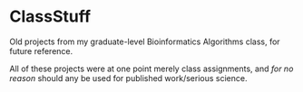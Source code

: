 # ClassStuff
Old projects from my graduate-level Bioinformatics Algorithms class, for future reference.

All of these projects were at one point merely class assignments, and *for no reason* should any be used for published work/serious science. 
